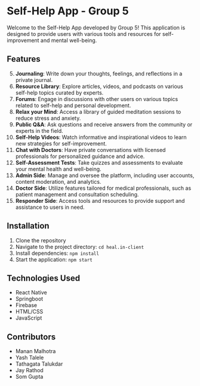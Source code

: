# Self-Help App - Group 5

Welcome to the Self-Help App developed by Group 5! This application is designed to provide users with various tools and resources for self-improvement and mental well-being.

## Features
5. **Journaling**: Write down your thoughts, feelings, and reflections in a private journal.
6. **Resource Library**: Explore articles, videos, and podcasts on various self-help topics curated by experts.
8. **Forums**: Engage in discussions with other users on various topics related to self-help and personal development.
3. **Relax your Mind**: Access a library of guided meditation sessions to reduce stress and anxiety.
9. **Public Q&A**: Ask questions and receive answers from the community or experts in the field.
10. **Self-Help Videos**: Watch informative and inspirational videos to learn new strategies for self-improvement.
12. **Chat with Doctors**: Have private conversations with licensed professionals for personalized guidance and advice.
13. **Self-Assessment Tests**: Take quizzes and assessments to evaluate your mental health and well-being.
14. **Admin Side**: Manage and oversee the platform, including user accounts, content moderation, and analytics.
16. **Doctor Side**: Utilize features tailored for medical professionals, such as patient management and consultation scheduling.
15. **Responder Side**: Access tools and resources to provide support and assistance to users in need.

## Installation
1. Clone the repository
2. Navigate to the project directory: `cd heal.in-client`
3. Install dependencies: `npm install`
4. Start the application: `npm start`

## Technologies Used
- React Native
- Springboot
- Firebase
- HTML/CSS
- JavaScript

## Contributors
- Manan Malhotra
- Yash Talele
- Tathagata Talukdar
- Jay Rathod
- Som Gupta
